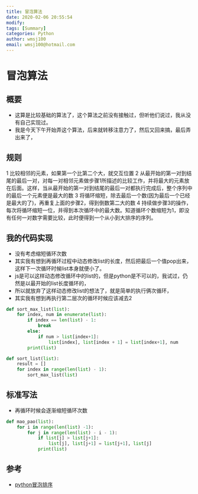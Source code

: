 ```yaml
---
title: 冒泡算法 
date: 2020-02-06 20:55:54
modify: 
tags: [Summary]
categories: Python
author: wmsj100
email: wmsj100@hotmail.com
---
```


# 冒泡算法 

## 概要

- 这算是比较基础的算法了，这个算法之前没有接触过，但听他们说过，我从没有自己实现过。
- 我是今天下午开始弄这个算法，后来就转移注意力了，然后又回来搞，最后弄出来了，

## 规则

1 比较相邻的元素，如果第一个比第二个大，就交互位置
2 从最开始的第一对到结尾的最后一对，对每一对相邻元素做步骤1所描述的比较工作，并将最大的元素放在后面。这样，当从最开始的第一对到结尾的最后一对都执行完成后，整个序列中的最后一个元素便是最大的数
3 将循环缩短，除去最后一个数(因为最后一个已经是最大的了)，再重复上面的步骤2，得到倒数第二大的数
4 持续做步骤3的操作，每次将循环缩短一位，并得到本次循环中的最大数。知道循环个数缩短为1，即没有任何一对数字需要比较，此时便得到一个从小到大排序的序列。

## 我的代码实现

- 没有考虑缩短循环次数
- 其实我有想到再循环过程中动态修改list的长度，然后把最后一个值pop出来，这样下一次循环时候list本身就便小了。
- js是可以这样动态修改循环中的list的，但是python是不可以的，我试过，仍然是以最开始的list长度循环的，
- 所以就放弃了这样动态修改list的想法了，就是简单的执行俩次循环，
- 其实我有想到再执行第二层次的循环时候应该减去2
```python
def sort_max_list(list):
    for index, num in enumerate(list):
        if index == len(list) - 1:
            break
        else:
            if num > list[index+1]:
                list[index], list[index + 1] = list[index+1], num
        print(list)

def sort_list(list):
    result = []
    for index in range(len(list) - 1):
        sort_max_list(list)
```

## 标准写法

- 再循环时候会逐渐缩短循环次数
```python
def mao_pao(list):
    for i in range(len(list) -1):
        for j in range(len(list) - i - 1):
            if list[j] > list[j+1]:
                list[j], list[j+1] = list[j+1], list[j]
            print(list)
```

## 参考

- [python冒泡排序](http://c.biancheng.net/view/vip_6006.html)
